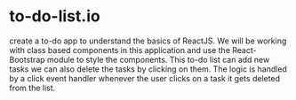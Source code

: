 # to-do-list.io
create a to-do app to understand the basics of ReactJS. We will be working with class based components in this application and use the React-Bootstrap module to style the components. This to-do list can add new tasks we can also delete the tasks by clicking on them. The logic is handled by a click event handler whenever the user clicks on a task it gets deleted from the list.
